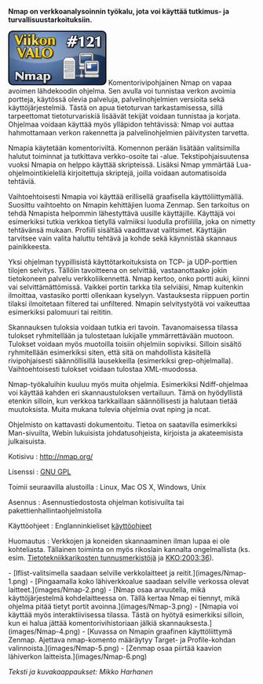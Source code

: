 <!--
Title: 3x17 Nmap - Viikon VALO #121
Date: 2013/04/21
Pageimage: valo121-nmap.png
Tags: Linux,Windows,Mac OS X,FreeBSD,NetBSD,OpenBSD,Solaris,Unix,Verkko,Tietoturva
-->

**Nmap on verkkoanalysoinnin työkalu, jota voi käyttää tutkimus- ja
turvallisuustarkoituksiin.**

![](images/valo121-nmap.png "fig:valo121-nmap.png")
Komentorivipohjainen Nmap on vapaa avoimen lähdekoodin ohjelma. Sen
avulla voi tunnistaa verkon avoimia portteja, käytössä olevia palveluja,
palvelinohjelmien versioita sekä käyttöjärjestelmiä. Tästä on apua
tietoturvan tarkastamisessa, sillä tarpeettomat tietoturvariskiä
lisäävät tekijät voidaan tunnistaa ja korjata. Ohjelmaa voidaan käyttää
myös ylläpidon tehtävissä: Nmap voi auttaa hahmottamaan verkon
rakennetta ja palvelinohjelmien päivitysten tarvetta.

Nmapia käytetään komentoriviltä. Komennon perään lisätään valitsimilla
halutut toiminnat ja tutkittava verkko-osoite tai -alue.
Tekstipohjaisuutensa vuoksi Nmapia on helppo käyttää skripteissä.
Lisäksi Nmap ymmärtää Lua-ohjelmointikielellä kirjoitettuja skriptejä,
joilla voidaan automatisoida tehtäviä.

Vaihtoehtoisesti Nmapia voi käyttää erillisellä graafisella
käyttöliittymällä. Suosittu vaihtoehto on Nmapin kehittäjien luoma
Zenmap. Sen tarkoitus on tehdä Nmapista helpommin lähestyttävä uusille
käyttäjille. Käyttäjä voi esimerkiksi tutkia verkkoa tietyllä valmiiksi
luodulla profiililla, joka on nimetty tehtävänsä mukaan. Profiili
sisältää vaadittavat valitsimet. Käyttäjän tarvitsee vain valita haluttu
tehtävä ja kohde sekä käynnistää skannaus painikkeesta.

Yksi ohjelman tyypillisistä käyttötarkoituksista on TCP- ja UDP-porttien
tilojen selvitys. Tällöin tavoitteena on selvittää, vastaanottaako jokin
tietokoneen palvelu verkkoliikennettä. Nmap kertoo, onko portti auki,
kiinni vai selvittämättömissä. Vaikkei portin tarkka tila selviäisi,
Nmap kuitenkin ilmoittaa, vastasiko portti ollenkaan kyselyyn.
Vastauksesta riippuen portin tilaksi ilmoitetaan filtered tai
unfiltered. Nmapin selvitystyötä voi vaikeuttaa esimerkiksi palomuuri
tai reititin.

Skannauksen tuloksia voidaan tutkia eri tavoin. Tavanomaisessa tilassa
tulokset ryhmitellään ja tulostetaan lukijalle ymmärrettävään muotoon.
Tulokset voidaan myös muotoilla toisiin ohjelmiin sopiviksi. Silloin
sisältö ryhmitellään esimerkiksi siten, että sitä on mahdollista
käsitellä rivipohjaisesti säännöllisillä lausekkeilla (esimerkiksi
grep-ohjelmalla). Vaihtoehtoisesti tulokset voidaan tulostaa
XML-muodossa.

Nmap-työkaluihin kuuluu myös muita ohjelmia. Esimerkiksi Ndiff-ohjelmaa
voi käyttää kahden eri skannaustuloksen vertailuun. Tämä on hyödyllistä
etenkin silloin, kun verkkoa tarkkaillaan säännöllisesti ja halutaan
tietää muutoksista. Muita mukana tulevia ohjelmia ovat nping ja ncat.

Ohjelmisto on kattavasti dokumentoitu. Tietoa on saatavilla esimerkiksi
Man-sivuilta, Webin lukuisista johdatusohjeista, kirjoista ja
akateemisista julkaisuista.

Kotisivu
:   <http://nmap.org/>

Lisenssi
:   [GNU GPL](GNU_GPL)

Toimii seuraavilla alustoilla
:   Linux, Mac OS X, Windows, Unix

Asennus
:   Asennustiedostosta ohjelman kotisivuilta tai
    pakettienhallintaohjelmistolla

Käyttöohjeet
:   Englanninkieliset [käyttöohjeet](http://nmap.org/docs.html)

Huomautus
:   Verkkojen ja koneiden skannaaminen ilman lupaa ei ole kohteliasta.
    Tällainen toiminta on myös rikoslain kannalta ongelmallista (ks.
    esim. [Tietotekniikkarikosten
    tunnusmerkistöjä](https://www.poliisi.fi/poliisi/krp/home.nsf/pages/C2315A82BE4616A1C225783E0056EDE0)
    ja
    [KKO:2003:36](https://www.finlex.fi/fi/oikeus/kko/kko/2003/20030036)).

<div class="psgallery" markdown="1">
-   [Iflist-valitsimella saadaan selville verkkolaitteet ja
    reitit.](images/Nmap-1.png)
-   [Pingaamalla koko lähiverkkoalue saadaan selville verkossa olevat
    laitteet.](images/Nmap-2.png)
-   [Nmap osaa arvuutella, mikä käyttöjärjestelmä kohdelaitteessa on.
    Tällä kertaa Nmap ei tiennyt, mikä ohjelma pitää tietyt portit
    avoinna.](images/Nmap-3.png)
-   [Nmapia voi käyttää myös interaktiivisessa tilassa. Tästä on hyötyä
    esimerkiksi silloin, kun ei halua jättää komentorivihistoriaan
    jälkiä skannauksesta.](images/Nmap-4.png)
-   [Kuvassa on Nmapin graafinen käyttöliittymä Zenmap. Ajettava
    nmap-komento määräytyy Target- ja Profile-kohdan
    valinnoista.](images/Nmap-5.png)
-   [Zenmap osaa piirtää kaavion lähiverkon
    laitteista.](images/Nmap-6.png)
</div>

*Teksti ja kuvakaappaukset: Mikko Harhanen*

